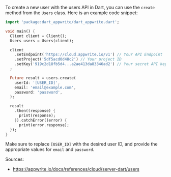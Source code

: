 To create a new user with the users API in Dart, you can use the `create` method from the `Users` class. Here is an example code snippet:

```dart
import 'package:dart_appwrite/dart_appwrite.dart';

void main() {
  Client client = Client();
  Users users = Users(client);

  client
    .setEndpoint('https://cloud.appwrite.io/v1') // Your API Endpoint
    .setProject('5df5acd0d48c2') // Your project ID
    .setKey('919c2d18fb5d4...a2ae413da83346ad2') // Your secret API key
  ;

  Future result = users.create(
    userId: '[USER_ID]',
    email: 'email@example.com',
    password: 'password',
  );

  result
    .then((response) {
      print(response);
    }).catchError((error) {
      print(error.response);
  });
}
```

Make sure to replace `[USER_ID]` with the desired user ID, and provide the appropriate values for `email` and `password`.

Sources:
- https://appwrite.io/docs/references/cloud/server-dart/users
